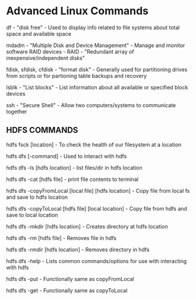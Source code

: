 # Advanced Linux Commands

df
	- "disk free"
	- Used to display info related to file systems about total space and available space 

mdadm
	- "Multiple Disk and Device Management"
	- Manage and monitor software RAID devices
	- RAID
		- "Redundant array of inexpensive/independent disks"

fdisk, sfdisk, cfdisk
	- "format disk"
	- Generally used for partitioning drives from scripts or for partioning table backups and recovery

lsblk
	- "List blocks"
	- List information about all available or specified block devices

ssh
	- "Secure Shell"
	- Allow two computers/systems to communicate together

## HDFS COMMANDS

hdfs fsck [location]
	- To check the health of our filesystem at a location 

hdfs dfs [-command]
	- Used to interact with hdfs

hdfs dfs -ls [hdfs location]
	- list files/dir in hdfs location

hdfs dfs -cat [hdfs file]
	- print file contents to terminal 

hdfs dfs -copyFromLocal [local file] [hdfs location]
	- Copy file from local fs and save to hdfs location

hdfs dfs -copyToLocal [hdfs file] [local location]
	- Copy file from hdfs and save to local location

hdfs dfs -mkdir [hdfs location]
	- Creates directory at hdfs location

hdfs dfs -rm [hdfs file]
	- Removes file in hdfs

hdfs dfs -rmdir [hdfs location]
	- Removes directory in hdfs 

hdfs dfs -help
	- Lists common commands/options for use with interacting with hdfs

hdfs dfs -put
	- Functionally same as copyFromLocal

hdfs dfs -get
	- Functionally same as copyToLocal






